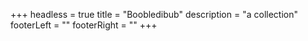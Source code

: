 +++
headless = true
title = "Boobledibub"
description = "a collection"
footerLeft = ""
footerRight = ""
+++
